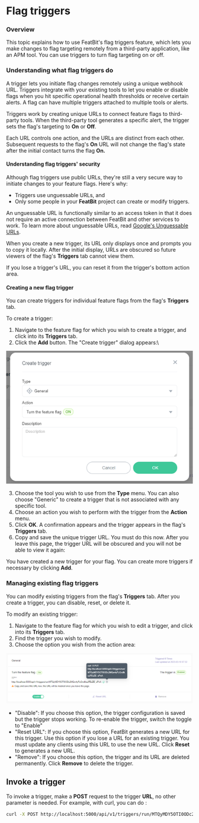 # Flag triggers

### Overview 

This topic explains how to use FeatBit's flag triggers feature, which lets you make changes to flag targeting remotely from a third-party application, like an APM tool. You can use triggers to turn flag targeting on or off.

### Understanding what flag triggers do 

A trigger lets you initiate flag changes remotely using a unique webhook URL. Triggers integrate with your existing tools to let you enable or disable flags when you hit specific operational health thresholds or receive certain alerts. A flag can have multiple triggers attached to multiple tools or alerts.

Triggers work by creating unique URLs to connect feature flags to third-party tools. When the third-party tool generates a specific alert, the trigger sets the flag's targeting to **On** or **Off**.

Each URL controls one action, and the URLs are distinct from each other. Subsequent requests to the flag's **On** URL will not change the flag's state after the initial contact turns the flag **On.**

#### Understanding flag triggers' security

Although flag triggers use public URLs, they're still a very secure way to initiate changes to your feature flags. Here's why:

* Triggers use unguessable URLs, and
* Only some people in your **FeatBit** project can create or modify triggers.

An unguessable URL is functionally similar to an access token in that it does not require an active connection between FeatBit and other services to work. To learn more about unguessable URLs, read [Google's Unguessable URLs](https://www.schneier.com/blog/archives/2015/07/googles\_unguess.html).

When you create a new trigger, its URL only displays once and prompts you to copy it locally. After the initial display, URLs are obscured so future viewers of the flag's **Triggers** tab cannot view them.

If you lose a trigger's URL, you can reset it from the trigger's bottom action area.

#### Creating a new flag trigger 

You can create triggers for individual feature flags from the flag's **Triggers** tab.

To create a trigger:

1. Navigate to the feature flag for which you wish to create a trigger, and click into its **Triggers** tab.
2.  Click the **Add** button. The "Create trigger" dialog appears:\

![](../../feature-flags/assets/feature-workflow/flag-triggers/001.png)

3. Choose the tool you wish to use from the **Type** menu. You can also choose "Generic" to create a trigger that is not associated with any specific tool.
4. Choose an action you wish to perform with the trigger from the **Action** menu.
5. Click **OK**. A confirmation appears and the trigger appears in the flag's **Triggers** tab.
6. Copy and save the unique trigger URL. You must do this now. After you leave this page, the trigger URL will be obscured and you will not be able to view it again:

You have created a new trigger for your flag. You can create more triggers if necessary by clicking **Add**.

### Managing existing flag triggers

You can modify existing triggers from the flag's **Triggers** tab. After you create a trigger, you can disable, reset, or delete it.

To modify an existing trigger:

1. Navigate to the feature flag for which you wish to edit a trigger, and click into its **Triggers** tab.
2. Find the trigger you wish to modify.
3.  Choose the option you wish from the action area:


![](../../feature-flags/assets/feature-workflow/flag-triggers/002.png)

* "Disable": If you choose this option, the trigger configuration is saved but the trigger stops working. To re-enable the trigger, switch the toggle to "Enable"
* "Reset URL": If you choose this option, FeatBit generates a new URL for this trigger. Use this option if you lose a URL for an existing trigger. You must update any clients using this URL to use the new URL. Click **Reset** to generates a new URL.
* "Remove": If you choose this option, the trigger and its URL are deleted permanently. Click **Remove** to delete the trigger.

## Invoke a trigger

To invoke a trigger, make a **POST** request to the trigger **URL**, no other parameter is needed. For example, with curl, you can do :

```bash
curl -X POST http://localhost:5000/api/v1/triggers/run/MTQyMDY5OTI0ODc2MQw4yPzGndlkezFEsZE_uPnA
```
